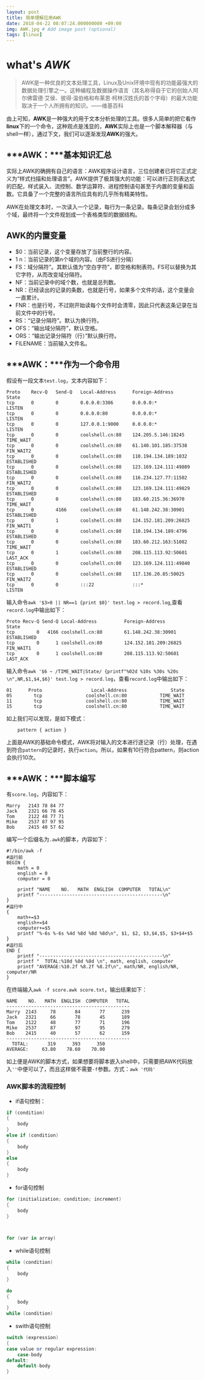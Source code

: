 ```yaml
---
layout: post
title: 简单理解应用AWK
date: 2018-04-22 08:07:24.000000000 +09:00
img: AWK.jpg # Add image post (optional)
tags: [linux]
---
```


# what's ***AWK***
> AWK是一种优良的文本处理工具，Linux及Unix环境中现有的功能最强大的数据处理引擎之一。这种编程及数据操作语言（其名称得自于它的创始人阿尔佛雷德·艾侯、彼得·温伯格和布莱恩·柯林汉姓氏的首个字母）的最大功能取决于一个人所拥有的知识。——维基百科

由上可知，**AWK**是一种强大的用于文本分析处理的工具。很多人简单的把它看作**linux**下的一个命令，这种观点是浅显的，**AWK**实际上也是一个脚本解释器（与shell一样），通过下文，我们可以逐渐发现**AWK**的强大。

## ***AWK：***基本知识汇总
实际上AWK的确拥有自己的语言：AWK程序设计语言，三位创建者已将它正式定义为“样式扫描和处理语言”。AWK提供了极其强大的功能：可以进行正则表达式的匹配，样式装入、流控制、数学运算符、进程控制语句甚至于内置的变量和函数。它具备了一个完整的语言所应具有的几乎所有精美特性。

AWK在处理文本时，一次读入一个记录，每行为一条记录。每条记录会划分成多个域，最终将一个文件规划成一个表格类型的数据结构。

## AWK的内置变量
- $0：当前记录，这个变量存放了当前整行的内容。
- $1~$n：当前记录的第n个域的内容。（由FS进行分隔）
- FS：域分隔符”。其默认值为“空白字符”，即空格和制表符。FS可以替换为其它字符，从而改变域分隔符。
- NF：当前记录中的域个数，也就是总列数。
- NR：已经读出的记录的条数，也就是行号，如果多个文件的话，这个变量会一直累计。
- FNR：也是行号，不过刚开始读每个文件时会清零，因此只代表这条记录在当前文件中的行号。
- RS：“记录分隔符”。默认为换行符。
- OFS：“输出域分隔符”，默认空格。
- ORS：“输出记录分隔符（行）”默认换行符。
- FILENAME：当前输入文件名。


## ***AWK：***作为一个命令用
假设有一段文本`test.log`，文本内容如下：

	Proto    Recv-Q   Send-Q   Local-Address      Foreign-Address        State
	tcp      0        0        0.0.0.0:3306       0.0.0.0:*              LISTEN
	tcp      0        0        0.0.0.0:80         0.0.0.0:*              LISTEN
	tcp      0        0        127.0.0.1:9000     0.0.0.0:*              LISTEN
	tcp      0        0        coolshell.cn:80    124.205.5.146:18245    TIME_WAIT
	tcp      0        0        coolshell.cn:80    61.140.101.185:37538   FIN_WAIT2
	tcp      0        0        coolshell.cn:80    110.194.134.189:1032   ESTABLISHED
	tcp      0        0        coolshell.cn:80    123.169.124.111:49809  ESTABLISHED
	tcp      0        0        coolshell.cn:80    116.234.127.77:11502   FIN_WAIT2
	tcp      0        0        coolshell.cn:80    123.169.124.111:49829  ESTABLISHED
	tcp      0        0        coolshell.cn:80    183.60.215.36:36970    TIME_WAIT
	tcp      0        4166     coolshell.cn:80    61.148.242.38:30901    ESTABLISHED
	tcp      0        1        coolshell.cn:80    124.152.181.209:26825  FIN_WAIT1
	tcp      0        0        coolshell.cn:80    110.194.134.189:4796   ESTABLISHED
	tcp      0        0        coolshell.cn:80    183.60.212.163:51082   TIME_WAIT
	tcp      0        1        coolshell.cn:80    208.115.113.92:50601   LAST_ACK
	tcp      0        0        coolshell.cn:80    123.169.124.111:49840  ESTABLISHED
	tcp      0        0        coolshell.cn:80    117.136.20.85:50025    FIN_WAIT2
	tcp      0        0        :::22              :::*                   LISTEN

输入命令`awk '$3>0 || NR==1 {print $0}' test.log > record.log`,查看`record.log`中输出如下：

	Proto Recv-Q Send-Q Local-Address          Foreign-Address             State
	tcp        0   4166 coolshell.cn:80        61.148.242.38:30901         ESTABLISHED
	tcp        0      1 coolshell.cn:80        124.152.181.209:26825       FIN_WAIT1
	tcp        0      1 coolshell.cn:80        208.115.113.92:50601        LAST_ACK

输入命令`awk '$6 ~ /TIME_WAIT|State/ {printf"%02d %10s %30s %20s \n",NR,$1,$4,$6}' test.log > record.log`，查看`record.log`中输出如下：

	01      Proto                  Local-Address                State 
	05        tcp                coolshell.cn:80            TIME_WAIT 
	11        tcp                coolshell.cn:80            TIME_WAIT 
	15        tcp                coolshell.cn:80            TIME_WAIT 
	
如上我们可以发现，是如下模式：

        pattern { action }

上面是AWK的基础命令模式，AWK将对输入的文本进行逐记录（行）处理，在遇到符合`pattern`的记录时，执行`action`。所以，如果有10行符合pattern，则action会执行10次。



## ***AWK：***脚本编写

有`score.log`，内容如下：

	Marry   2143 78 84 77
	Jack    2321 66 78 45
	Tom     2122 48 77 71
	Mike    2537 87 97 95
	Bob     2415 40 57 62

编写一个后缀名为`.awk`的脚本，内容如下：

	#!/bin/awk -f
	#运行前
	BEGIN {
	    math = 0
	    english = 0
	    computer = 0
	 
	    printf "NAME    NO.   MATH  ENGLISH  COMPUTER   TOTAL\n"
	    printf "---------------------------------------------\n"
	}
	#运行中
	{
	    math+=$3
	    english+=$4
	    computer+=$5
	    printf "%-6s %-6s %4d %8d %8d %8d\n", $1, $2, $3,$4,$5, $3+$4+$5
	}
	#运行后
	END {
	    printf "---------------------------------------------\n"
	    printf "  TOTAL:%10d %8d %8d \n", math, english, computer
	    printf "AVERAGE:%10.2f %8.2f %8.2f\n", math/NR, english/NR, computer/NR
	}

在终端输入`awk -f score.awk score.txt`，输出结果如下：

	NAME    NO.   MATH  ENGLISH  COMPUTER   TOTAL
	---------------------------------------------
	Marry  2143     78       84       77      239
	Jack   2321     66       78       45      189
	Tom    2122     48       77       71      196
	Mike   2537     87       97       95      279
	Bob    2415     40       57       62      159
	---------------------------------------------
	  TOTAL:       319      393      350 
	AVERAGE:     63.80    78.60    70.00

如上便是AWK的脚本方式，如果想要将脚本嵌入shell中，只需要把AWK代码放入`''`中便可以了，而且这样做不需要`-f`参数。方式：`awk '代码'`

### AWK脚本的流程控制

- if语句控制：

```awk
if (condition)
{
    body
}
else if (condition)
{
    body
}
else
{
    body
}
```

- for语句控制

```awk
for (initialization; condition; increment)
{
    body
} 

 

for (var in array)
```

- while语句控制

```awk
while (condition)
{
    body
}
  
do
{
    body
}
while (condition)
```

- swith语句控制

```awk
switch (expression) 
{
case value or regular expression:
    case-body
default:
    default-body
}
```

